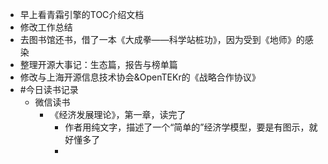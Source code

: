 - 早上看青霜引擎的TOC介绍文档
- 修改工作总结
- 去图书馆还书，借了一本《大成拳——科学站桩功》，因为受到《地师》的感染
- 整理开源大事记：生态篇，报告与榜单篇
- 修改与上海开源信息技术协会&OpenTEKr的《战略合作协议》
- #今日读书记录
	- 微信读书
		- 《经济发展理论》，第一章，读完了
			- 作者用纯文字，描述了一个“简单的”经济学模型，要是有图示，就好懂多了
			-